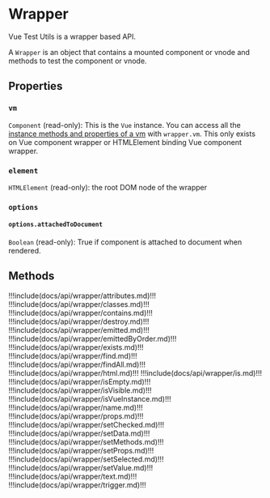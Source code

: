 # Wrapper

Vue Test Utils is a wrapper based API.

A `Wrapper` is an object that contains a mounted component or vnode and methods to test the component or vnode.

## Properties

### `vm`

`Component` (read-only): This is the `Vue` instance. You can access all the [instance methods and properties of a vm](https://vuejs.org/v2/api/#Instance-Properties) with `wrapper.vm`. This only exists on Vue component wrapper or HTMLElement binding Vue component wrapper.

### `element`

`HTMLElement` (read-only): the root DOM node of the wrapper

### `options`

#### `options.attachedToDocument`

`Boolean` (read-only): True if component is attached to document when rendered.

## Methods

!!!include(docs/api/wrapper/attributes.md)!!!
!!!include(docs/api/wrapper/classes.md)!!!
!!!include(docs/api/wrapper/contains.md)!!!
!!!include(docs/api/wrapper/destroy.md)!!!
!!!include(docs/api/wrapper/emitted.md)!!!
!!!include(docs/api/wrapper/emittedByOrder.md)!!!
!!!include(docs/api/wrapper/exists.md)!!!
!!!include(docs/api/wrapper/find.md)!!!
!!!include(docs/api/wrapper/findAll.md)!!!
!!!include(docs/api/wrapper/html.md)!!!
!!!include(docs/api/wrapper/is.md)!!!
!!!include(docs/api/wrapper/isEmpty.md)!!!
!!!include(docs/api/wrapper/isVisible.md)!!!
!!!include(docs/api/wrapper/isVueInstance.md)!!!
!!!include(docs/api/wrapper/name.md)!!!
!!!include(docs/api/wrapper/props.md)!!!
!!!include(docs/api/wrapper/setChecked.md)!!!
!!!include(docs/api/wrapper/setData.md)!!!
!!!include(docs/api/wrapper/setMethods.md)!!!
!!!include(docs/api/wrapper/setProps.md)!!!
!!!include(docs/api/wrapper/setSelected.md)!!!
!!!include(docs/api/wrapper/setValue.md)!!!
!!!include(docs/api/wrapper/text.md)!!!
!!!include(docs/api/wrapper/trigger.md)!!!
